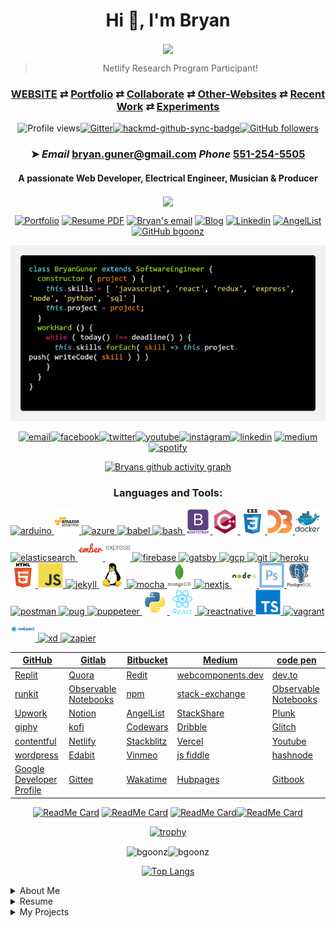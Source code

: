 <div align="center">

<h1>Hi 👋, I'm Bryan</h1>
  
<img align="center"  src="https://github.com/bgoonz/bgoonz/blob/master/circle-small-sharp.png?raw=true?raw=true" ></img>

> Netlify Research Program Participant!

### [WEBSITE](https://bgoonz-blog.netlify.app/) ⇄ [Portfolio](https://bg-portfolio.netlify.app/) ⇄ [Collaborate](https://webdevhub.jetbrains.space/oauth/auth/invite/419dd305ba717a392a02aa5b4e41e09c) ⇄ [Other-Websites](https://bgoonz-blog.netlify.app/docs/medium/my-websites/) ⇄ [Recent Work](https://bgoonz.github.io/github-stats-website/)  ⇄ [Experiments](https://webdevhub.ghost.io/)

![Profile views](https://views.whatilearened.today/views/github/bgoonz/views.svg)[![Gitter](https://badges.gitter.im/bgoonz/community.svg)](https://gitter.im/bgoonz/community?utm_source=badge&utm_medium=badge&utm_campaign=pr-badge)[![hackmd-github-sync-badge](https://hackmd.io/5DeYj2oXTvGJ1-Xvp1Jo2Q/badge)](https://hackmd.io/5DeYj2oXTvGJ1-Xvp1Jo2Q)[![GitHub followers](https://img.shields.io/github/followers/bgoonz.svg?style=social&label=Follow&maxAge=2592000)](https://github.com/bgoonz?tab=followers)

### ➤ _Email_ [bryan.guner@gmail.com](#) _Phone_ [551-254-5505](551-254-5505)

<h4 align="center">A passionate Web Developer, Electrical Engineer, Musician & Producer</h4>

<img align="center" src="https://readme-jokes.vercel.app/api" stye="width:570; height:420;">

[![Portfolio](https://img.shields.io/badge/-❤_Portfolio-f58?style=flat-square&logo=a&logoColor=white&link=https://bg-portfolio.netlify.app/)](https://bg-portfolio.netlify.app/)
<a href="https://github.com/bgoonz/resume-cv-portfolio-samples/blob/master/2021-resume/bryan-guner-resume-2021.pdf" download>![Resume PDF](https://img.shields.io/badge/-Resume-f00?style=flat-square&logo=adobe-acrobat-reader&logoColor=white)</a>
[![Bryan's email](https://img.shields.io/badge/bryan.guner@gmail.com-f4b400?style=flat-square&logo=gmail&logoColor=black&link=mailto:bryan.guner@gmail.com)](mailto:bryan.guner@gmail.com)
[![Blog](https://img.shields.io/badge/-Blog-21759b?style=flat-square&logo=WordPress&logoColor=white&link=https://web-dev-hub.com/)](https://web-dev-hub.com/)
[![Linkedin](https://img.shields.io/badge/-LinkedIn-0077b5?style=flat-square&logo=Linkedin&logoColor=white&link=https://www.linkedin.com/in/bryan-guner-046199128/)](https://www.linkedin.com/in/bryan-guner-046199128/)
[![AngelList](https://img.shields.io/badge/-AngelList-black?style=flat-square&logo=AngelList&logoColor=white&link=https://angel.co/u/bryan-guner)](https://angel.co/u/bryan-guner)
[![GitHub bgoonz](https://img.shields.io/github/followers/bgoonz?label=follow&style=social)](https://github.com/bgoonz)

![code](https://github.com/bgoonz/bgoonz/blob/master/code.png?raw=true)

<p align="center">
  <a href="mailto:bryan.guner@gmail.com"><img src="https://img.icons8.com/color/96/000000/gmail.png" alt="email"/></a><a href="https://www.facebook.com/bryan.guner/"><img src="https://img.icons8.com/color/96/000000/facebook.png" alt="facebook"/></a><a href="https://twitter.com/bgooonz"><img src="https://img.icons8.com/color/96/000000/twitter-squared.png" alt="twitter"/></a><a href="https://www.youtube.com/channel/UC9-rYyUMsnEBK8G8fCyrXXA/videos"><img src="https://img.icons8.com/color/96/000000/youtube.png" alt="youtube"/></a><a href="https://www.instagram.com/bgoonz/?hl=en"><img src="https://img.icons8.com/color/96/000000/instagram-new.png" alt="instagram"/></a><a href="https://www.linkedin.com/in/bryan-guner-046199128/"><img src="https://img.icons8.com/color/96/000000/linkedin.png" alt="linkedin"/></a>
  <a href="https://bryanguner.medium.com/"><img src="https://img.icons8.com/color/96/000000/medium-logo.png" alt="medium"/></a><a href="https://open.spotify.com/user/bgoonz?si=ShH9wYbIQWab5Jz_30BKFw"><img src="https://img.icons8.com/color/96/000000/spotify--v1.png" alt="spotify"/></a>
  </p>
   
[![Bryans github activity graph](https://activity-graph.herokuapp.com/graph?username=bgoonz&custom_title=This%20is%20Bryans%20Activity&hide_border=true&theme=chartreuse-dark)](https://github.com/bgoonz/github-readme-activity-graph)

<div align="center">

<h3 align="center">Languages and Tools:</h3>
<p align="left"> <a href="https://www.arduino.cc/" target="_blank"> <img src="https://cdn.worldvectorlogo.com/logos/arduino-1.svg" alt="arduino" width="40" height="40"/> </a> <a href="https://aws.amazon.com" target="_blank"> <img src="https://raw.githubusercontent.com/devicons/devicon/master/icons/amazonwebservices/amazonwebservices-original-wordmark.svg" alt="aws" width="40" height="40"/> </a> <a href="https://azure.microsoft.com/en-in/" target="_blank"> <img src="https://www.vectorlogo.zone/logos/microsoft_azure/microsoft_azure-icon.svg" alt="azure" width="40" height="40"/> </a> <a href="https://babeljs.io/" target="_blank"> <img src="https://www.vectorlogo.zone/logos/babeljs/babeljs-icon.svg" alt="babel" width="40" height="40"/> </a> <a href="https://www.gnu.org/software/bash/" target="_blank"> <img src="https://www.vectorlogo.zone/logos/gnu_bash/gnu_bash-icon.svg" alt="bash" width="40" height="40"/> </a> <a href="https://getbootstrap.com" target="_blank"> <img src="https://raw.githubusercontent.com/devicons/devicon/master/icons/bootstrap/bootstrap-plain-wordmark.svg" alt="bootstrap" width="40" height="40"/> </a> <a href="https://www.w3schools.com/cpp/" target="_blank"> <img src="https://raw.githubusercontent.com/devicons/devicon/master/icons/cplusplus/cplusplus-original.svg" alt="cplusplus" width="40" height="40"/> </a> <a href="https://www.w3schools.com/css/" target="_blank"> <img src="https://raw.githubusercontent.com/devicons/devicon/master/icons/css3/css3-original-wordmark.svg" alt="css3" width="40" height="40"/> </a> <a href="https://d3js.org/" target="_blank"> <img src="https://raw.githubusercontent.com/devicons/devicon/master/icons/d3js/d3js-original.svg" alt="d3js" width="40" height="40"/> </a> <a href="https://www.docker.com/" target="_blank"> <img src="https://raw.githubusercontent.com/devicons/devicon/master/icons/docker/docker-original-wordmark.svg" alt="docker" width="40" height="40"/> </a> <a href="https://www.elastic.co" target="_blank"> <img src="https://www.vectorlogo.zone/logos/elastic/elastic-icon.svg" alt="elasticsearch" width="40" height="40"/> </a> <a href="https://emberjs.com/" target="_blank"> <img src="https://raw.githubusercontent.com/devicons/devicon/master/icons/ember/ember-original-wordmark.svg" alt="ember" width="40" height="40"/> </a> <a href="https://expressjs.com" target="_blank"> <img src="https://raw.githubusercontent.com/devicons/devicon/master/icons/express/express-original-wordmark.svg" alt="express" width="40" height="40"/> </a> <a href="https://firebase.google.com/" target="_blank"> <img src="https://www.vectorlogo.zone/logos/firebase/firebase-icon.svg" alt="firebase" width="40" height="40"/> </a> <a href="https://www.gatsbyjs.com/" target="_blank"> <img src="https://www.vectorlogo.zone/logos/gatsbyjs/gatsbyjs-icon.svg" alt="gatsby" width="40" height="40"/> </a> <a href="https://cloud.google.com" target="_blank"> <img src="https://www.vectorlogo.zone/logos/google_cloud/google_cloud-icon.svg" alt="gcp" width="40" height="40"/> </a> <a href="https://git-scm.com/" target="_blank"> <img src="https://www.vectorlogo.zone/logos/git-scm/git-scm-icon.svg" alt="git" width="40" height="40"/> </a> <a href="https://heroku.com" target="_blank"> <img src="https://www.vectorlogo.zone/logos/heroku/heroku-icon.svg" alt="heroku" width="40" height="40"/> </a> <a href="https://www.w3.org/html/" target="_blank"> <img src="https://raw.githubusercontent.com/devicons/devicon/master/icons/html5/html5-original-wordmark.svg" alt="html5" width="40" height="40"/> </a> <a href="https://developer.mozilla.org/en-US/docs/Web/JavaScript" target="_blank"> <img src="https://raw.githubusercontent.com/devicons/devicon/master/icons/javascript/javascript-original.svg" alt="javascript" width="40" height="40"/> </a> <a href="https://jekyllrb.com/" target="_blank"> <img src="https://www.vectorlogo.zone/logos/jekyllrb/jekyllrb-icon.svg" alt="jekyll" width="40" height="40"/> </a> <a href="https://www.linux.org/" target="_blank"> <img src="https://raw.githubusercontent.com/devicons/devicon/master/icons/linux/linux-original.svg" alt="linux" width="40" height="40"/> </a> <a href="https://mochajs.org" target="_blank"> <img src="https://www.vectorlogo.zone/logos/mochajs/mochajs-icon.svg" alt="mocha" width="40" height="40"/> </a> <a href="https://www.mongodb.com/" target="_blank"> <img src="https://raw.githubusercontent.com/devicons/devicon/master/icons/mongodb/mongodb-original-wordmark.svg" alt="mongodb" width="40" height="40"/> </a> <a href="https://nextjs.org/" target="_blank"> <img src="https://cdn.worldvectorlogo.com/logos/nextjs-3.svg" alt="nextjs" width="40" height="40"/> </a> <a href="https://nodejs.org" target="_blank"> <img src="https://raw.githubusercontent.com/devicons/devicon/master/icons/nodejs/nodejs-original-wordmark.svg" alt="nodejs" width="40" height="40"/> </a> <a href="https://www.photoshop.com/en" target="_blank"> <img src="https://raw.githubusercontent.com/devicons/devicon/master/icons/photoshop/photoshop-line.svg" alt="photoshop" width="40" height="40"/> </a> <a href="https://www.postgresql.org" target="_blank"> <img src="https://raw.githubusercontent.com/devicons/devicon/master/icons/postgresql/postgresql-original-wordmark.svg" alt="postgresql" width="40" height="40"/> </a> <a href="https://postman.com" target="_blank"> <img src="https://www.vectorlogo.zone/logos/getpostman/getpostman-icon.svg" alt="postman" width="40" height="40"/> </a> <a href="https://pugjs.org" target="_blank"> <img src="https://cdn.worldvectorlogo.com/logos/pug.svg" alt="pug" width="40" height="40"/> </a> <a href="https://github.com/puppeteer/puppeteer" target="_blank"> <img src="https://www.vectorlogo.zone/logos/pptrdev/pptrdev-official.svg" alt="puppeteer" width="40" height="40"/> </a> <a href="https://www.python.org" target="_blank"> <img src="https://raw.githubusercontent.com/devicons/devicon/master/icons/python/python-original.svg" alt="python" width="40" height="40"/> </a> <a href="https://reactjs.org/" target="_blank"> <img src="https://raw.githubusercontent.com/devicons/devicon/master/icons/react/react-original-wordmark.svg" alt="react" width="40" height="40"/> </a> <a href="https://reactnative.dev/" target="_blank"> <img src="https://reactnative.dev/img/header_logo.svg" alt="reactnative" width="40" height="40"/> </a> <a href="https://www.typescriptlang.org/" target="_blank"> <img src="https://raw.githubusercontent.com/devicons/devicon/master/icons/typescript/typescript-original.svg" alt="typescript" width="40" height="40"/> </a> <a href="https://www.vagrantup.com/" target="_blank"> <img src="https://www.vectorlogo.zone/logos/vagrantup/vagrantup-icon.svg" alt="vagrant" width="40" height="40"/> </a> <a href="https://webpack.js.org" target="_blank"> <img src="https://raw.githubusercontent.com/devicons/devicon/d00d0969292a6569d45b06d3f350f463a0107b0d/icons/webpack/webpack-original-wordmark.svg" alt="webpack" width="40" height="40"/> </a> <a href="https://www.adobe.com/products/xd.html" target="_blank"> <img src="https://cdn.worldvectorlogo.com/logos/adobe-xd.svg" alt="xd" width="40" height="40"/> </a> <a href="https://zapier.com" target="_blank"> <img src="https://www.vectorlogo.zone/logos/zapier/zapier-icon.svg" alt="zapier" width="40" height="40"/> </a> </p>  
  
  </div>

<div align="center">
  
  
  | [GitHub](https://github.com/bgoonz)   	| [Gitlab](https://gitlab.com/bryan.guner.dev)  	| [Bitbucket](https://bitbucket.org/bgoonz/)  	| [Medium](https://bryanguner.medium.com/)  	| [code pen](https://codepen.io/bgoonz)   	|
|---	|---	|---	|---	|---	|
| [Replit](https://repl.it/@bgoonz/)  	|  [Quora](https://www.quora.com/q/webdevresourcehub?invite_code=qwZOqbpAhgQ6hjjGl8NN) 	| [Redit](https://www.reddit.com/user/bgoonz1)   	| [webcomponents.dev](https://webcomponents.dev/user/bgoonz)  	|  [dev.to](https://dev.to/bgoonz) 	|
| [runkit](https://runkit.com/bgoonz)    	| [Observable Notebooks](https://observablehq.com/@bgoonz?tab=profile)  	| [npm](https://www.npmjs.com/~bgoonz11)  	| [stack-exchange](https://meta.stackexchange.com/users/936785/bryan-guner)  	| [Observable Notebooks](https://observablehq.com/@bgoonz?tab=profile)  	|
| [Upwork](https://www.upwork.com/freelancers/~01bb1a3627e1e9c630?viewMode=1&s=1110580755057594368)  	| [Notion](https://www.notion.so/Overview-Of-Css-5d88b0bc9a73422a9be1481d599a56ba)  	|  [AngelList](https://angel.co/u/bryan-guner)  	| [StackShare](https://stackshare.io/bryanguner)  	| [Plunk](http://plnkr.co/account/plunks)   	| [Tealfeed](https://tealfeed.com/bryan_759844)
| [giphy](https://giphy.com/channel/bryanguner)  	| [kofi](https://ko-fi.com/bgoonz)    	| [Codewars](https://www.codewars.com/users/bgoonz)   	| [Dribble](https://dribbble.com/bgoonz4242?onboarding=true)   	| [Glitch](https://glitch.com/@bgoonz)   	| [YHYPE](https://yhype.me/github/accounts/bgoonz) 
| [contentful](https://app.contentful.com/spaces/lelpu0ihaz11/assets?id=MocOPmmNliLn6PPv)    	| [Netlify](https://app.netlify.com/user/settings#profile)  	| [Stackblitz](https://stackblitz.com/@bgoonz)  	| [Vercel](https://vercel.com/bgoonz)  	| [Youtube](https://www.youtube.com/channel/UC9-rYyUMsnEBK8G8fCyrXXA/featured)  	| [Free Code Camp](https://www.freecodecamp.org/bgoonz)
| [wordpress](https://web-dev-hub.com/)   	| [Edabit](https://edabit.com/user/dsRcx6yCwAgYwZbRB)  	| [Vinmeo](https://vimeo.com/user128661018)  	|  [js fiddle](https://jsfiddle.net/user/bgoonz/) 	| [hashnode](https://hashnode.com/@bgoonz/joinme)  	|
| [Google Developer Profile](https://developers.google.com/profile/u/100803355943326309646?utm_source=developers.google.com)   	| [Gittee](https://gitee.com/bgoonz)  	|  [Wakatime](https://wakatime.com/@bgoonz42)  	|  [Hubpages](https://hubpages.com/@bryanguner) 	| [Gitbook](https://bryan-guner.gitbook.io/web-dev-hub-docs/)  	|



[![ReadMe Card](https://github-readme-stats.vercel.app/api/pin/?username=bgoonz&repo=Lambda)](https://github.com/bgoonz/Lambda)
[![ReadMe Card](https://github-readme-stats.vercel.app/api/pin/?username=bgoonz&repo=DS-ALGO-OFFICIAL)](https://github.com/bgoonz/DS-ALGO-OFFICIAL)
[![ReadMe Card](https://github-readme-stats.vercel.app/api/pin/?username=bgoonz&repo=BGOONZ_BLOG_2.0)](https://github.com/bgoonz/BGOONZ_BLOG_2.0)[![ReadMe Card](https://github-readme-stats.vercel.app/api/pin/?username=bgoonz&repo=DATA_STRUC_PYTHON_NOTES)](https://github.com/bgoonz/DATA_STRUC_PYTHON_NOTES)
  
[![trophy](https://github-profile-trophy.vercel.app/?username=bgoonz&row=1)](https://github.com/bgoonz/github-profile-trophy)  
  

<p><img align="center" src="https://github-readme-streak-stats.herokuapp.com/?user=bgoonz&" alt="bgoonz" /><img align="center" src="https://github-readme-stats.vercel.app/api?username=bgoonz&show_icons=true&locale=en" alt="bgoonz" /></p>  

[![Top Langs](https://github-readme-stats.vercel.app/api/top-langs/?username=bgoonz&layout=compact&hide=html,mathematica&langs_count=16)](https://github.com/bgoonz/github-readme-stats)

</div>

</div>


<details>

<summary>About Me</summary>
  
  
  
![statistics](https://github.com/bgoonz/bgoonz/blob/master/summary_50.png?raw=true)


- 🔭 Contract Web Development **Relational Concepts**

- 🌱 I'm currently learning **React/Redux, Python, Java, Express, jQuery**

- 👯 I'm looking to collaborate on [Any web audio or open source educational tools.](https://goofy-euclid-1cd736.netlify.app/core-site/index.html)

- 🤝 I'm looking for help with [Learning React](https://github.com/bgoonz/React-Practice)

- 👨‍💻 All of my projects are available at [https://bgoonz.github.io/](https://bgoonz.github.io/)

- 📝 I regularly write articles on [medium](https://bryanguner.medium.com/) && [Web-Dev-Resource-Hub](https://web-dev-resource-hub.netlify.app/)

- 💬 Ask me about **Anything:**

- 📫 How to reach me **bryan.guner@gmail.com**

- ⚡ Fun fact **I played Bamboozle Music Festival at the Meadowlands Stadium Complex when I was 14.**

### i really like music :headphones:

#### What's the most useful business-related book you've ever read?

> A Random Walk Down Wall Street

#### What's your favorite non-business book?

> Hitchhiker's Guide To The Galaxy

#### If money were not an issue, what would you be doing right now?

> Designing recording software/hardware and using it

#### What words of advice would you give your younger self?

> Try harder and listen to your parents more (the latter bit of advice would be almost certain to fall on deaf ears lol)

#### What's the most creative thing you've ever done?

> I built a platform that listens to a guitarist's performance and automatically triggers guitar effects at the appropriate time in the song.

#### Which founders or startups do you most admire?

> Is it to basic to say Tesla... I know they're prevalent now but I've been an avid fan since as early as 2012.

#### What's your super power?

> Having really good ideas and forgetting them moments later.

#### What's the best way for people to get in touch with you?

> A text

#### What aspects of your work are you most passionate about?

Creating things that change my every day life.

#### What was the most impactful class you took in school?

> Modern Physics... almost changed my major after that class... but at the end of the day engineering was a much more fiscally secure avenue.

#### What's something you wish you had done years earlier?

> Learned to code ... and sing

#### What words of wisdom do you live by?

> \*Disclaimer: The following wisdom is very cliche ... but... "Be the change that you wish to see in the world."

> Mahatma Gandhi

| | ## Portfolio:

# [netlify](https://portfolio42.netlify.app/) |

| :------------: | --------------------------------------------------------------------------------------------------------------------------------------------------------------------------------------------------------------------------------------------------------------------------------------------------------------------------------------------------------------------------------------------------------------------------------------------------------------------------------------------------------------------------------------------------------------------------------------------------------------------------------------------------------------------------------------------------------------------------------------------------------------------------------------------------------------------------------------------------------------------------------------------------------------------------------------------------------------------------------------------------------------------------------------------------------------------------- |
| **Languages** | ![](https://img.shields.io/badge/Lang-HTML5-informational?style=flat&logo=HTML5&logoColor=white&color=00FF00) ![](https://img.shields.io/badge/Lang-CSS-informational?style=flat&logo=CSS%20Wizardry&logoColor=white&color=00FF00) ![](https://img.shields.io/badge/Lang-JavaScript-informational?style=flat&logo=JavaScript&logoColor=white&color=00FF00) ![](https://img.shields.io/badge/Lang-SQL-informational?style=flat&logo=SQL&logoColor=white&color=00FF00) ![](https://img.shields.io/badge/Lang-Java-informational?style=flat&logo=Java&logoColor=white&color=00FF00) <br />![](https://img.shields.io/badge/Lang-Python-informational?style=flat&logo=Python&logoColor=white&color=00FF00) ![](https://img.shields.io/badge/Lang-TypeScript-informational?style=flat&logo=TypeScript&logoColor=white&color=00FF00) |
| **Libraries** | ![](https://img.shields.io/badge/Lib-Bootstrap-informational?style=flat&logo=Bootstrap&logoColor=white&color=00FF00) ![](https://img.shields.io/badge/Lib-React-informational?style=flat&logo=React&logoColor=white&color=00FF00) |
| **Frameworks** | ![](https://img.shields.io/badge/FW-Redux-informational?style=flat&logo=Redux&logoColor=white&color=00FF00) ![](https://img.shields.io/badge/FW-Node.js-informational?style=flat&logo=Node.js&logoColor=white&color=00FF00) ![](https://img.shields.io/badge/FW-Express-informational?style=flat&logoColor=white&color=00FF00) ![](https://img.shields.io/badge/FW-PowerShell-informational?style=flat&logo=PowerShell&logoColor=white&color=00FF00) |
| **Databases** | ![](https://img.shields.io/badge/DB-PostgreSQL-informational?style=flat&logo=PostgreSQL&logoColor=white&color=00FF00) ![](https://img.shields.io/badge/DB-MySQL-informational?style=flat&logo=MySQL&logoColor=white&color=00FF00) |
| **Testing** | ![](https://img.shields.io/badge/Test-Jest-informational?style=flat&logo=Jest&logoColor=white&color=00FF00) ![](https://img.shields.io/badge/Test-Cypress-informational?style=flat&logo=Cypress&logoColor=white&color=00FF00) ![](https://img.shields.io/badge/Test-JUnit-informational?style=flat&logo=JUnit&logoColor=white&color=00FF00) |
| **Other** | ![](https://img.shields.io/badge/Editor-VS%20Code-informational?style=flat&logo=visualstudiocode&logoColor=white&color=00FF00) ![](https://img.shields.io/badge/Editor-IntelliJ%20IDEA-informational?style=flat&logo=intellijidea&logoColor=white&color=00FF00) <br />![](https://img.shields.io/badge/Tools-ESLint-informational?style=flat&logo=ESLint&logoColor=white&color=00FF00) ![](https://img.shields.io/badge/Tools-Postman-informational?style=flat&logo=Postman&logoColor=white&color=00FF00) ![](https://img.shields.io/badge/Tools-Git-informational?style=flat&logo=Git&logoColor=white&color=00FF00) ![](https://img.shields.io/badge/Tools-GitHub-informational?style=flat&logo=GitHub&logoColor=white&color=00FF00) <br />![](https://img.shields.io/badge/OS-Windows%2010-informational?style=flat&logo=Windows&logoColor=white&color=00FF00) <br />![](https://img.shields.io/badge/Code-LESS-informational?style=flat&logoColor=white&color=00FF00) ![](https://img.shields.io/badge/Code-Emmet-informational?style=flat&logoColor=white&color=00FF00) |
</div>

</details>

<!-- start work experience section -->
<details>
<summary> Resume </summary>

# ➤ Technical Skills­­­

| **Programming\*\*** Languages:\*\* | JavaScript ES-6, NodeJS, React, HTML5, CSS3, SCSS, Bash Shell, Excel, SQL, NoSQL, MATLAB, Python, C++ |
| ---------------------------------- | ----------------------------------------------------------------------------------------------------- |
| **Databases:**                     | PostgreSQL, MongoDB                                                                                   |
| **Cloud:**                         | Docker, AWS, Google App Engine, Netlify, Digital Ocean, Heroku, Azure Cloud Services                  |
| **OS:**                            | Linux, Windows (WSL), IOS                                                                             |
| **Agile:**                         | GitHub, BitBucket, Jira, Confluence                                                                   |
| **IDEs:**                          | VSCode, Visual Studio, Atom, Code Blocks, Sublime Text 3, Brackets                                    |

---

[![-----------------------------------------------------](https://raw.githubusercontent.com/andreasbm/readme/master/assets/lines/colored.png)](#experience)

# ➤ Experience

| **Relational Concepts:** Hallandale Beach, FL | March 2020 - Present |
| --------------------------------------------- | -------------------- |
| **Front End Web Developer**                   |
|                                               |

- Responsible for front-end development for a custom real estate application which provides sophisticated and fully customizable filtering to allow investors and real estate professionals to narrow in on exact search targets.
- Designed mock-up screens, wireframes, and workflows for intuitive user experience.
- Migrated existing multi-page user experience into singular page interfaces using React components.
- Participated in every stage of the design from conception through development and iterative improvement.
- Produced user stories and internal documentation for future site development and maintenance.
- Implemented modern frameworks including Bootstrap and Font-Awesome to give the site an aesthetic overhaul.
- Managed all test deployments using a combination of Digital Ocean and Netlify.
- Produced unit tests using a combination of Mocha and Chai.
- Injected Google Analytics to capture pertinent usage data to produce an insightful dashboard experience.

| **Environment:** | **JavaScript, JQuery, React, HTML5 &amp; CSS, Bootstrap, DOJO, Google Cloud, Bash Script** |
| ---------------- | ------------------------------------------------------------------------------------------ |

| **Cembre:** Edison, NJ           | Nov 2019 – Mar 2020 |
| -------------------------------- | ------------------- |
| **Product Development Engineer** |
|                                  |

- Converted client&#39;s product needs into technical specs to be sent to the development team in Italy.
- Reorganized internal file server structure.
- Conducted remote / in person system integration and product demonstrations.
- Presided over internal and end user software trainings in addition to producing the corresponding documentation.
- Served as the primary point of contact for troubleshooting railroad hardware and software in the North America.

| **Environment:** | **Excel, AutoCAD, PowerPoint, Word** |
| ---------------- | ------------------------------------ |

---

[![-----------------------------------------------------](https://raw.githubusercontent.com/andreasbm/readme/master/assets/lines/colored.png)](#education)

# ➤ Education

| **B.S. Electrical Engineering, TCNJ, ** Ewing NJ | 2014 – 2019 |
| ------------------------------------------------ | ----------- |

**Capstone Project – Team Lead**

- Successfully completed and delivered a platform to digitize a guitar signal and perform filtering before executing frequency &amp; time domain analysis to track a current performance against prerecorded performance.
- Implemented the Dynamic Time Warping algorithm in C++ and Python to autonomously activate or adjust guitar effect at multiple pre-designated section of performance.

| **Environment:** | **C++, Python, MATLAB, PureData** |
| ---------------- | --------------------------------- |

</details>

<details>

<summary> My Projects</summary>

<table>
  <thead>
    <tr>
      <th>Project Name</th>
      <th>Skills used</th>
      <th>Description</th>
    </tr>
  </thead>
  <tbody>
    <tr>
      <td><a href='https://web-dev-resource-hub.netlify.app/'>Web-Dev-Resource-Hub (blog)</a></td>
      <td>Html, Css, javascript, Python, jQuery,  React,  FireBase,  AWS S3,  Netlify,  Heroku,  NodeJS,  PostgreSQL,  C++,  Web Audio API</td>
      <td>My blog site contains my resource sharing and blog site ... centered mostly on web development and just a bit of audio production / generally nerdy things I find interesting.</td>
    </tr>
       <tr>
      <td><a href='https://project-showcase-bgoonz.netlify.app/'>Dynamic Guitar Effects Triggering Using A Modified Dynamic Time Warping Algorithm</a></td>
      <td>C, C++, Python, Java, Pure Data, Matlab</td>
      <td>Successfully completed and delivered a platform to digitize a guitar signal and perform filtering before executing frequency & time domain analysis to track a current performance against prerecorded performance.Implemented the Dynamic Time Warping algorithm in C++ and Python to autonomously activate or adjust guitar effect at multiple pre-designated section of performance.</td>
    </tr>
    <tr>
      <td><a href="https://trusting-dijkstra-4d3b17.netlify.app/">Data Structures & Algorithms Interactive Learning Site</a></td>
      <td>HTML, CSS, Javascript,  Python,  Java,  jQuery,  Repl.it-Database API</td>
      <td>A interactive and comprehensive guide and learning tool for DataStructures and Algorithms ... concentrated on JS but with some examples in Python,  C++ and Java as well</td>
    </tr>
    <tr>
      <td><a href='https://mihirbegmusic.netlify.app/'>MihirBeg.com</a></td>
      <td>Html, Css, Javascript,  Bootstrap,  FontAwesome,  jQuery</td>
      <td>A responsive and mobile friendly content promotion site for an Audio Engineer to engage with fans and potential clients</td>
    </tr>
    <tr>
      <td><a href='https://tetris42.netlify.app/'>Tetris-JS</a></td>
      <td>Html, Css, Javascript</td>
      <td>The classic game of tetris implemented in plain javascipt and styled with a retro-futureistic theme</td>
    </tr>
    <tr>
      <td><a href="https://githtmlpreview.netlify.app/">Git Html Preview Tool</a></td>
      <td>Git,  Javascript,  CSS3,  HTML5,  Bootstrap,  BitBucket</td>
      <td>Loads HTML using CORS proxy,  then process all links,  frames,  scripts and styles,  and load each of them using CORS proxy,  so they can be evaluated by the browser.</td>
    </tr>
    <tr>
      <td><a href='https://project-showcase-bgoonz.netlify.app/'>Mini Project Showcase</a></td>
      <td>HTML, HTML5, CSS, CSS3, Javascript, jQuery</td>
      <td>add songs and play music, it also uses to store data in  INDEXEDB Database by which we can play songs, if we not clear the catch then song will remain stored in database.</td>
    </tr>
    
  </tbody>

<p align="center">

---

---

---

---

<div style=" border: 1px solid black">
<img src="https://cloud.netlifyusercontent.com/assets/344dbf88-fdf9-42bb-adb4-46f01eedd629/23b9b236-746e-409c-8e86-30b4385e3b72/hr1-raypham.gif" alt="hr-line" width="100%" height="22">
</div>
<hr>

---

# [Learning React Blog](https://ecstatic-jang-593fd1.netlify.app/readme)

#### React Repo:

[React Repo](https://github.com/bgoonz/React-Practice)

---

## <a href="https://codesandbox.io/embed/zealous-microservice-ti7em?autoresize=1&expanddevtools=1&fontsize=14&hidenavigation=1&moduleview=1&theme=dark"   style="width:100%; height:20px; border:0; border-radius: 4px; overflow:hidden;" rel="React Todo">![Foo](https://codesandbox.io/static/img/play-codesandbox.svg)</a>

<div style=" border: 1px solid black">
<img src="https://cloud.netlifyusercontent.com/assets/344dbf88-fdf9-42bb-adb4-46f01eedd629/23b9b236-746e-409c-8e86-30b4385e3b72/hr1-raypham.gif" alt="hr-line" width="100%" height="22">
</div>

# [react-documentation-site](https://documentation-site-react2-peitff669-bgoonz.vercel.app/)

[![Edit magical-stallman-ov0d1](https://codesandbox.io/static/img/play-codesandbox.svg)](https://codesandbox.io/s/magical-stallman-ov0d1?autoresize=1&expanddevtools=1&fontsize=12&hidenavigation=1&moduleview=1&theme=dark)

<div style=" border: 1px solid black">
<img src="https://cloud.netlifyusercontent.com/assets/344dbf88-fdf9-42bb-adb4-46f01eedd629/23b9b236-746e-409c-8e86-30b4385e3b72/hr1-raypham.gif" alt="hr-line" width="100%" height="22">
</div>

---

## ➤ Codepens (mostly embeded animations)

# [code-pens-embedded](https://embedable-content.netlify.app/)

[![-----------------------------------------------------](https://raw.githubusercontent.com/andreasbm/readme/master/assets/lines/colored.png)](#weekly-quick-snips)

## ➤ Weekly-Quick-Snips:

---

#### Snippet of the Day:

### replaceAll

the method string.replaceAll(search, replaceWith) replaces all appearances of search string with replaceWith.

```javascript


const str = 'this is a JSsnippets example';

const updatedStr = str.replace('example', 'snippet'); // 'this is a  JSsnippets snippet'


The tricky part is that replace method replaces only the very first match of the substring we have passed:


const str = 'this is a JSsnippets example and examples are great';

const updatedStr = str.replace('example', 'snippet'); //'this is a JSsnippets snippet and examples are great'

In order to go through this, we need to use a global regexp instead:


const str = 'this is a JSsnippets example and examples are great';

const updatedStr = str.replace(/example/g, 'snippet'); //'this is a JSsnippets snippet and snippets are greatr'

but now we have new friend in town, replaceAll

const str = 'this is a JSsnippets example and examples are great';

const updatedStr = str.replaceAll('example', 'snippet'); //'this is a JSsnippets snippet and snippets are greatr'

```

---

### Fibonacci in Python:

```py
def fib_iter(n):
    if n == 0:
        return 0
    if n == 1:
        return 1
    p0 = 0
    p1 = 1
    for i in range(n-1):
        next_val = p0 + p1
        p0 = p1
        p1 = next_val
    return next_val
for i in range(10):
    print(f'{i}: {fib_iter(i)}')
```

---

#### Yesterday's Snippet of the day:

---

```py
def quicksort(l):
    # One of our base cases is an empty list or list with one element
    if len(l) == 0 or len(l) == 1:
        return l
    # If we have a left list, a pivot point and a right list...
    # assigns the return values of the partition() function
    left, pivot, right = partition(l)
    # Our sorted list looks like left + pivot + right, but sorted.
    # Pivot has to be in brackets to be a list, so python can concatenate all the elements to a single list
    return quicksort(left) + [pivot] + quicksort(right)



print(quicksort([]))



print(quicksort([1]))



print(quicksort([1,2]))

print(quicksort([2,1]))


print(quicksort([2,2]))


print(quicksort([5,3,9,4,8,1,7]))


print(quicksort([1,2,3,4,5,6,7]))


print(quicksort([9,8,7,6,5,4,3,2,1]))
```

---

<details>
  
  <summary>See Older Snippets!</summary>
  
  
  #### This Week's snippets: 
  
  ---
  
  
   >will replace any spaces in file names with an underscore!
```bash
 for file in *; do mv "$file" `echo $file | tr ' ' '_'` ; done
  ## TAKING IT A STEP FURTHER:
 # Let's do it recursivley:
  function RecurseDirs ()
{
    oldIFS=$IFS
    IFS=$'\n'
    for f in "$@"
    do
  # YOUR CODE HERE!

[![-----------------------------------------------------](https://raw.githubusercontent.com/andreasbm/readme/master/assets/lines/colored.png)]

for file in \*; do mv "$file" `echo $file | tr ' ' '_'` ; done
        if [[ -d "${f}" ]]; then
cd "${f}"
            RecurseDirs $(ls -1 ".")
            cd ..
        fi
    done
    IFS=$oldIFS
}
RecurseDirs "./"

````


 ---
 ### Copy to clipboard jQuerry
 > Language: Javascript/Jquery


>In combination with the script tag :  <script src="https://ajax.googleapis.com/ajax/libs/jquery/3.5.1/jquery.min.js"></script> , this snippet will add a copy to clipboard button to all of your embedded <code> blocks.


```js
$(document).ready(function() {
  $('code, pre').append('<span class="command-copy" ><i class="fa fa-clipboard" aria-hidden="true"></i></span>');
$('code span.command-copy').click(function(e) {
    var text = $(this).parent().text().trim(); //.text();
    var copyHex = document.createElement('input');
    copyHex.value = text
    document.body.appendChild(copyHex);
    copyHex.select();
    document.execCommand('copy');
    console.log(copyHex.value)
    document.body.removeChild(copyHex);
  });

$('pre span.command-copy').click(function(e) {
    var text = $(this).parent().text().trim();
    var copyHex = document.createElement('input');
    copyHex.value = text
    document.body.appendChild(copyHex);
    copyHex.select();
    document.execCommand('copy');
    console.log(copyHex.value)
    document.body.removeChild(copyHex);
  });
})


````

---

### Append Files in PWD

```js
//APPEND-DIR.js
const fs = require("fs");
let cat = require("child_process").execSync("cat *").toString("UTF-8");
fs.writeFile("output.md", cat, (err) => {
  if (err) throw err;
});
```

---

### doesUserFrequentStarbucks.js

```js
const isAppleDevice = /Mac|iPod|iPhone|iPad/.test(navigator.platform);
console.log(isAppleDevice);
// Result: will return true if user is on an Apple device
```

---

### arr-intersection.js

```js
/*
 function named intersection(firstArr) that takes in an array and
returns a function. 
When the function returned by intersection is invoked
passing in an array (secondArr) it returns a new array containing the elements
common to both firstArr and secondArr.
*/
function intersection(firstArr) {
  return (secondArr) => {
    let common = [];
    for (let i = 0; i < firstArr.length; i++) {
      let el = firstArr[i];
      if (secondArr.indexOf(el) > -1) {
        common.push(el);
      }
    }
    return common;
  };
}
let abc = intersection(["a", "b", "c"]); // returns a function
console.log(abc(["b", "d", "c"])); // returns [ 'b', 'c' ]

let fame = intersection(["f", "a", "m", "e"]); // returns a function
console.log(fame(["a", "f", "z", "b"])); // returns [ 'f', 'a' ]
```

---

### arr-of-cum-partial-sums.js

```js
/*
First is recurSum(arr, start) which returns the sum of the elements of arr from the index start till the very end.
Second is partrecurSum() that recursively concatenates the required sum into an array and when we reach the end of the array, it returns the concatenated array.
*/
//arr.length -1 = 5
//                   arr   [    1,    7,    12,   6,    5,    10   ]
//                   ind   [    0     1     2     3     4      5   ]
//                              ↟                              ↟
//                            start                           end

function recurSum(arr, start = 0, sum = 0) {
  if (start < arr.length) {
    return recurSum(arr, start + 1, sum + arr[start]);
  }
return sum;
}

function rPartSumsArr(arr, partSum = [], start = 0, end = arr.length - 1) {
  if (start <= end) {
    return rPartSumsArr(
      arr,
      partSum.concat(recurSum(arr, start)),
      ++start,
      end
    );
  }
  return partSum.reverse();
}

console.log(
  "------------------------------------------------rPartSumArr------------------------------------------------"
);
console.log("rPartSumsArr(arr)=[ 1, 1, 5, 2, 6, 10 ]: ", rPartSumsArr(arr));
console.log("rPartSumsArr(arr1)=[ 1, 7, 12, 6, 5, 10 ]: ", rPartSumsArr(arr1));
console.log(
  "------------------------------------------------rPartSumArr------------------------------------------------"
);
/*
------------------------------------------------rPartSumArr------------------------------------------------
rPartSumsArr(arr)=[ 1, 1, 5, 2, 6, 10 ]:  [ 10, 16, 18, 23, 24, 25 ]
rPartSumsArr(arr1)=[ 1, 7, 12, 6, 5, 10 ]:  [ 10, 15, 21, 33, 40, 41 ]
------------------------------------------------rPartSumArr------------------------------------------------
*/
```

---

### camel2Kabab.js

```js
function camelToKebab(value) {
  return value.replace(/([a-z])([A-Z])/g, "$1-$2").toLowerCase();
}
```

---

### camelCase.js

```js
function camel(str) {
  return str.replace(/(?:^\w|[A-Z]|\b\w|\s+)/g, function (match, index) {
    if (+match === 0) return ""; // or if (/\s+/.test(match)) for white spaces
    return index === 0 ? match.toLowerCase() : match.toUpperCase();
  });
}
```

---

### concatLinkedLists.js

```js
function addTwoNumbers(l1, l2) {
  let result = new ListNode(0);
  let currentNode = result;
  let carryOver = 0;
  while (l1 != null || l2 != null) {
    let v1 = 0;
    let v2 = 0;
    if (l1 != null) v1 = l1.val;
    if (l2 != null) v2 = l2.val;
  let sum = v1 + v2 + carryOver;
    carryOver = Math.floor(sum / 10);
    sum = sum % 10;
    currentNode.next = new ListNode(sum);
  currentNode = currentNode.next;
    if (l1 != null) l1 = l1.next;
    if (l2 != null) l2 = l2.next;
  }
if (carryOver > 0) {
    currentNode.next = new ListNode(carryOver);
  }
return result.next;
}
```

---

### fast-is-alpha-numeric.js

```js
//Function to test if a character is alpha numeric that is faster than a regular
//expression in JavaScript

let isAlphaNumeric = (char) => {
  char = char.toString();
  let id = char.charCodeAt(0);
  if (
    !(id > 47 && id < 58) && // if not numeric(0-9)
    !(id > 64 && id < 91) && // if not letter(A-Z)
    !(id > 96 && id < 123) // if not letter(a-z)
  ) {
    return false;
  }
  return true;
};

console.log(isAlphaNumeric("A")); //true
console.log(isAlphaNumeric(2)); //true
console.log(isAlphaNumeric("z")); //true
console.log(isAlphaNumeric(" ")); //false
console.log(isAlphaNumeric("!")); //false
```

---

### find-n-replace.js

```js
function replaceWords(str, before, after) {
  if (/^[A-Z]/.test(before)) {
    after = after[0].toUpperCase() + after.substring(1);
  } else {
    after = after[0].toLowerCase() + after.substring(1);
  }
  return str.replace(before, after);
}
console.log(replaceWords("Let us go to the store", "store", "mall")); //"Let us go to the mall"
console.log(replaceWords("He is Sleeping on the couch", "Sleeping", "sitting")); //"He is Sitting on the couch"
console.log(replaceWords("His name is Tom", "Tom", "john"));
//"His name is John"
```

---

### flatten-arr.js

```js
/*Simple Function to flatten an array into a single layer */
const flatten = (array) =>
  array.reduce(
    (accum, ele) => accum.concat(Array.isArray(ele) ? flatten(ele) : ele),
    []
  );
```

---

### isWeekDay.js

```js
const isWeekday = (date) => date.getDay() % 6 !== 0;
console.log(isWeekday(new Date(2021, 0, 11)));
// Result: true (Monday)
console.log(isWeekday(new Date(2021, 0, 10)));
// Result: false (Sunday)
```

---

### longest-common-prefix.js

```js
function longestCommonPrefix(strs) {
  let prefix = "";
  if (strs.length === 0) return prefix;
  for (let i = 0; i < strs[0].length; i++) {
    const character = strs[0][i];
    for (let j = 0; j < strs.length; j++) {
      if (strs[j][i] !== character) return prefix;
    }
    prefix = prefix + character;
  }
  return prefix;
}
```

<a href="https://wakatime.com"><img src="https://wakatime.com/share/@bgoonz42/e088a908-1c73-434f-9eab-b73ea4f17d3c.png" /></a>

</details>

<hr>

[![-----------------------------------------------------](https://raw.githubusercontent.com/andreasbm/readme/master/assets/lines/colored.png)](#github-gists)

# ➤ Github Gists

## [Github Gists](https://bgoonzgist.netlify.app/)

[list-of-my-websites](https://gist.github.com/bgoonz/659a9b81ac45453bedc0a1a36275b580)

[![Awesome](https://cdn.rawgit.com/sindresorhus/awesome/d7305f38d29fed78fa85652e3a63e154dd8e8829/media/badge.svg)](https://github.com/sindresorhus/awesome) [![Made With Love](https://img.shields.io/badge/Made%20With-Love-orange.svg)](https://github.com/chetanraj/awesome-github-badges)

[![forthebadge](https://forthebadge.com/images/badges/certified-snoop-lion.svg)](https://forthebadge.com)[![forthebadge](https://forthebadge.com/images/badges/60-percent-of-the-time-works-every-time.svg)](https://forthebadge.com)

[![Website shields.io](https://img.shields.io/website-up-down-green-red/http/shields.io.svg)](https://github.com/bgoonz/blog-w-comments)[![Ask Me Anything !](https://img.shields.io/badge/Ask%20me-anything-1abc9c.svg)](https://GitHub.com/bgoonz/ask-me-anything)[![Gitter](https://badges.gitter.im/bgoonz/community.svg)](https://gitter.im/bgoonz/community?utm_source=badge&utm_medium=badge&utm_campaign=pr-badge)[![PyPI license](https://img.shields.io/pypi/l/ansicolortags.svg)](https://pypi.python.org/pypi/ansicolortags/)

[![Maintenance](https://img.shields.io/badge/Maintained%3F-yes-green.svg)](https://GitHub.com/bgoonz/bgoonz/graphs/commit-activity)[![Open Source Love](https://badges.frapsoft.com/os/v1/open-source.png?v=103)](https://github.com/ellerbrock/open-source-badges/) [![Bash Shell](https://badges.frapsoft.com/bash/v1/bash.png?v=103)](https://github.com/ellerbrock/open-source-badges/)

![React](https://img.shields.io/badge/-React-black?style=flat&logo=react) ![Redux](https://img.shields.io/badge/-Redux-lightblue?style=flat&logo=redux)
![HTML5](https://img.shields.io/badge/-HTML5-E34F26?style=flat&logo=html5&logoColor=white) ![CSS3](https://img.shields.io/badge/-CSS3-1572B6?style=flat&logo=css3) ![Sass](https://img.shields.io/badge/-Sass-black?style=flat&logo=sass)![Docker](https://img.shields.io/badge/-Docker-black?style=flat&logo=docker) ![MySQL](https://img.shields.io/badge/-MySQL-black?style=flat&logo=mysql) ![PostgresQL](https://img.shields.io/badge/-PostgreSQL-blue?style=flat&logo=postgresql) ![Git](https://img.shields.io/badge/-Git-black?style=flat&logo=git) ![Ruby](https://img.shields.io/badge/-Ruby-darkred?style=flat&logo=ruby) ![Material-UI](https://img.shields.io/badge/-MaterialUI-0081CB?style=flat&logo=Material-UI&logoColor=white)

![Express](https://img.shields.io/badge/-Express-blue?style=flat&logo=express) ![Nodejs](https://img.shields.io/badge/-Nodejs-green?style=flat&logo=Node.js)![Python](https://img.shields.io/badge/-Python-lightyellow?style=flat&logo=python&logoColor=blue) ![Bootstrap](https://img.shields.io/badge/-Bootstrap-7952B3?style=flat&logo=bootstrap&logoColor=white) ![JavaScript](https://img.shields.io/badge/-JavaScript-black?style=flat&logo=javascript)

</details>
  
  
  
  
  # Useful Links: 
  https://www.jsdelivr.com/github
  https://webdevhub.ghost.io/ghost/#/tags/new
